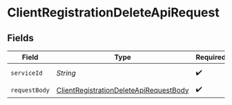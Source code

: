 # ClientRegistrationDeleteApiRequest


## Fields

| Field                                                                                                       | Type                                                                                                        | Required                                                                                                    | Description                                                                                                 |
| ----------------------------------------------------------------------------------------------------------- | ----------------------------------------------------------------------------------------------------------- | ----------------------------------------------------------------------------------------------------------- | ----------------------------------------------------------------------------------------------------------- |
| `serviceId`                                                                                                 | *String*                                                                                                    | :heavy_check_mark:                                                                                          | A service ID.                                                                                               |
| `requestBody`                                                                                               | [ClientRegistrationDeleteApiRequestBody](../../models/operations/ClientRegistrationDeleteApiRequestBody.md) | :heavy_check_mark:                                                                                          | N/A                                                                                                         |